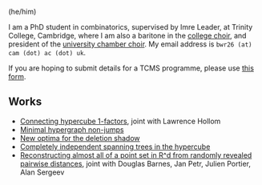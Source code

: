 (he/him)

I am a PhD student in combinatorics, supervised by Imre Leader, at Trinity College, Cambridge, where I am also a baritone in the [college choir](http://trinitycollegechoir.com), and president of the [university chamber choir](https://www.cmp.cam.ac.uk/cambridge-university-chamber-choir). My email address is `bwr26 (at) cam (dot) ac (dot) uk`.

If you are hoping to submit details for a TCMS programme, please use [this form](../tcms).

## Works

- [Connecting hypercube 1-factors](https://arxiv.org/abs/2508.15698), joint with Lawrence Hollom
- [Minimal hypergraph non-jumps](https://arxiv.org/abs/2506.09620)
- [New optima for the deletion shadow](https://arxiv.org/abs/2505.01131)
- [Completely independent spanning trees in the hypercube](https://arxiv.org/abs/2412.11780)
- [Reconstructing almost all of a point set in R^d from randomly revealed pairwise distances](https://arxiv.org/abs/2401.01882), joint with Douglas Barnes, Jan Petr, Julien Portier, Alan Sergeev
































